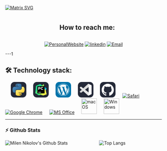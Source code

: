   [![Matrix SVG](https://raw.githubusercontent.com/rodrigograca31/rodrigograca31/master/matrix.svg)](https://www.youtube.com/watch?v=SDkAGkd4NLc) 
  
<div id="user-content-toc">
    <ul align="center">
      <summary><h2 style="display: inline-block">How to reach me:</h2></summary>
    </ul>
  <!--icons and links-->
  <p align="center">
  <a href="https://milen-nikolov.com/" target="blank"><img align="center" src="https://github.com/user-attachments/assets/766146ab-61ee-4cc7-8d68-2cecf1323779" alt="PersonalWebsite" title="http://milen-nikolov.com/ Personal Website" height="50" width="50" /></a>
  <a href="https://www.linkedin.com/in/milen-nikolov-62455034b/" target="blank"><img align="center" src="https://user-images.githubusercontent.com/88904952/234979284-68c11d7f-1acc-4f0c-ac78-044e1037d7b0.png" alt="linkedin" height="50" width="50" /></a>
  <a href="mailto:milenski.nikolov@yahoo.com" target="blank"><img align="center" src="https://github.com/user-attachments/assets/e77799bd-8a56-47ed-bd0e-d6c766f30e20" alt="Email" title="milenski.nikolov@yahoo.com" height="50" width="50" /></a>
  </p>
  </div>

---1

## 🛠️ Technology stack:

<p align="left"> 
  &emsp;
  <a href="https://www.python.org" target="_blank"><img alt="Python" src="https://github.com/tandpfun/skill-icons/blob/main/icons/Python-Dark.svg" title="Python" width="50" height ="50"></a>
  &emsp;
  <a href="#"><img src="https://github.com/tandpfun/skill-icons/blob/main/icons/PyCharm-Dark.svg" title="PyCharm" **alt="PyCharm" width="50" height="50" /></a>
  &emsp;
  <a href="https://wordpress.org" target="_blank"><img alt="WordPress" src="https://github.com/tandpfun/skill-icons/blob/main/icons/Wordpress.svg" title="WordPress" width="50" height ="50"></a>
  &emsp;
  <a href="#"><img src="https://github.com/tandpfun/skill-icons/blob/main/icons/VSCode-Dark.svg" title="VS Code" **alt="VS Code" width="50" height ="50" /></a>
  &emsp;
  <a href="https://github.com/Milenski1987"><img alt="GitHub" src="https://github.com/tandpfun/skill-icons/blob/main/icons/Github-Dark.svg" title="GitHub" **alt="GitHub" width="50" height="50" ></a>
  &emsp;
  <a href="#"><img alt="Safari" src="https://purepng.com/public/uploads/large/purepng.com-safari-iconsymbolsiconsapple-iosiosios-8-iconsios-8-7215225961106timx.png" title="Safari" width="50" height ="50" ></a>
  &emsp;
  <a href="#"><img alt="Google Chrome" src="https://upload.wikimedia.org/wikipedia/commons/8/87/Google_Chrome_icon_%282011%29.png" title="Google Chrome" width="50" height ="50" ></a>
  &emsp;
  <a href="#"><img alt="MS Office" src="https://github.com/user-attachments/assets/2f819c03-fd4a-4713-a49c-c5002e52047d" title="Microsoft Office" width="50" height ="50" ></a>
  &emsp;
  <a href="#"><img src="https://github.com/tandpfun/skill-icons/blob/main/icons/Apple-Dark.svg" title="macOS" **alt="macOS" width="50" height="50" /></a>
  &emsp;
  <a href="#"><img src="https://github.com/tandpfun/skill-icons/blob/main/icons/Windows-Dark.svg" title="Windows" **alt="Windows" width="50" height="50" ></a>
</p>

---

### :zap: Github Stats

<img align="left" src="https://github-readme-stats.sumanth-talluri.vercel.app/api?username=Milenski1987&show_icons=true&title_color=fff&icon_color=79ff97&text_color=efefef&bg_color=000000" alt="Milen Nikolov's Github Stats" width="60%">

![Top Langs](https://github-readme-stats.vercel.app/api/top-langs/?username=Milenski1987&theme=dark&show_icons=true&bg_color=000000)
